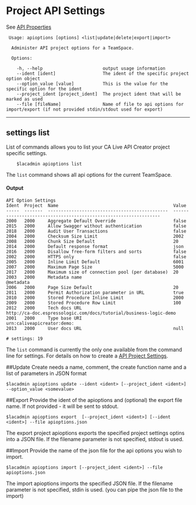 # Project API Settings

See [API Properties](https://docops.ca.com/ca-live-api-creator/4-0/en/managing-apis/api-properties)
```
 Usage: apioptions [options] <list|update|delete|export|import>

  Administer API project options for a TeamSpace.

  Options:

    -h, --help                       output usage information
    --ident [ident]                  The ident of the specific project option object
    --option_value [value]           This is the value for the specific option for the ident
    --project_ident [project_ident]  The project ident that will be marked as used
    --file [fileName]                Name of file to api options for import/export (if not provided stdin/stdout used for export)
```


***
## settings list
List of commands allows you to list your CA Live API Creator project specific settings. 

```
    $lacadmin apioptions list
```

The `list` command shows all api options for the current TeamSpace.

#### Output
```
API Option Settings                                                                                                                                
Ident  Project  Name                                            Value                                                            
-----  -------  ----------------------------------------------  -----------------------------------------------------------------
2000   2000     Aggregate Default Override                      false                                                            
2015   2000     Allow Swagger without authentication            false                                                            
2018   2000     Audit User Transactions                         false                                                            
2004   2000     Checksum Size Limit                             2002                                                             
2008   2000     Chunk Size Default                              20                                                               
2014   2000     Default response format                         json                                                             
2016   2000     Disallow free-form filters and sorts            false                                                            
2002   2000     HTTPS only                                      false                                                            
2005   2000     Inline Limit Default                            6001                                                             
2007   2000     Maximum Page Size                               5000                                                             
2017   2000     Maximum size of connection pool (per database)  20                                                               
2003   2000     Metadata name                                   @metadata                                                        
2006   2000     Page Size Default                               20                                                               
2011   2000     Permit Authorization parameter in URL           true                                                             
2010   2000     Stored Procedure Inline Limit                   2000                                                             
2009   2000     Stored Procedure Row Limit                      100                                                              
2012   2000     Tech docs URL                                   http://ca-doc.espressologic.com/docs/tutorial/business-logic-demo
2001   2000     Type base URI                                   urn:caliveapicreator:demo:                                       
2013   2000     User docs URL                                   null                                                             

# settings: 19                                                                                                                           
```

The `list` command is currently the only one available from the command line for
settings. For details on how to create a [API Project Settings](http://ca-doc.espressologic.com/docs/logic-designer/create/api-properties).

##Update
Create needs a name, comment, the create function name and a list of parameters in JSON format 
```
$lacadmin apioptions update --ident <ident> [--project_ident <ident>] --option_value <somevalue>
```

##Export
Provide the ident of the apioptions and (optional) the export file name. If not provided - it will be sent to stdout.
```
$lacadmin apioptions export  [--project_ident <ident>] [--ident <ident>] --file apioptions.json
```
The export project apioptions exports the specified project settings optins into a JSON file. If the filename parameter is not specified, stdout is used.

##Import
Provide the name of the json file for the api options you wish to import.
```
$lacadmin apioptions import [--project_ident <ident>] --file apioptions.json
```
The import apioptions imports the specified JSON file. If the filename parameter is not specified, stdin is used. (you can pipe the json file to the import)



